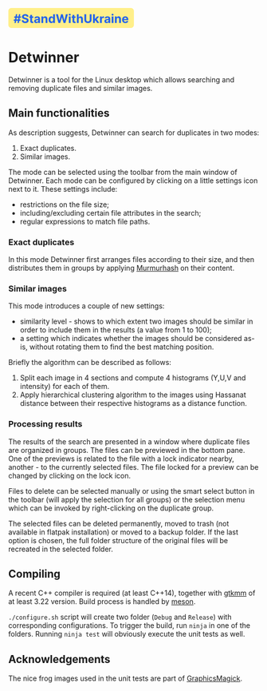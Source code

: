 [![Stand With Ukraine](https://raw.githubusercontent.com/vshymanskyy/StandWithUkraine/main/badges/StandWithUkraine.svg)](https://stand-with-ukraine.pp.ua)

# Detwinner

Detwinner is a tool for the Linux desktop which allows searching and removing duplicate files and similar images.

## Main functionalities

As description suggests, Detwinner can search for duplicates in two modes:

1. Exact duplicates.
2. Similar images.

The mode can be selected using the toolbar from the main window of Detwinner. Each mode can be configured by clicking on a little settings icon next to it. These settings include:

* restrictions on the file size;
* including/excluding certain file attributes in the search;
* regular expressions to match file paths.

### Exact duplicates

In this mode Detwinner first arranges files according to their size, and then distributes them in groups by applying [Murmurhash](https://en.wikipedia.org/wiki/MurmurHash) on their content.

### Similar images

This mode introduces a couple of new settings:

* similarity level - shows to which extent two images should be similar in order to include them in the results (a value from 1 to 100);
* a setting which indicates whether the images should be considered as-is, without rotating them to find the best matching position.

Briefly the algorithm can be described as follows:

1. Split each image in 4 sections and compute 4 histograms (Y,U,V and intensity) for each of them.
2. Apply hierarchical clustering algorithm to the images using Hassanat distance between their respective histograms as a distance function.

### Processing results

The results of the search are presented in a window where duplicate files are organized in groups. The files can be previewed in the bottom pane. One of the previews is related to the file with a lock indicator nearby, another - to the currently selected files. The file locked for a preview can be changed by clicking on the lock icon.

Files to delete can be selected manually or using the smart select button in the toolbar (will apply the selection for all groups) or the selection menu which can be invoked by right-clicking on the duplicate group.

The selected files can be deleted permanently, moved to trash (not available in flatpak installation) or moved to a backup folder. If the last option is chosen, the full folder structure of the original files will be recreated in the selected folder.

## Compiling

A recent C++ compiler is required (at least C++14), together with [gtkmm](https://www.gtkmm.org/) of at least 3.22 version. Build process is handled by [meson](http://mesonbuild.com/).

`./configure.sh` script will create two folder (`Debug` and `Release`) with corresponding configurations. To trigger the build, run `ninja` in one of the folders. Running `ninja test` will obviously execute the unit tests as well.

## Acknowledgements

The nice frog images used in the unit tests are part of [GraphicsMagick](http://www.graphicsmagick.org/).
